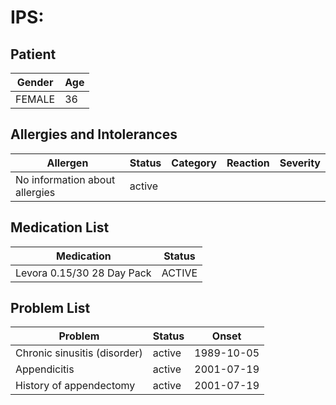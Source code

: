 # IPS:

## Patient

|Gender|Age|
|---|---|
|FEMALE|36|

## Allergies and Intolerances

|Allergen|Status|Category|Reaction|Severity|
|---|---|---|---|---|
|No information about allergies|active||||

## Medication List

|Medication|Status|
|---|---|
|Levora 0.15/30 28 Day Pack|ACTIVE|

## Problem List

|Problem|Status|Onset|
|---|---|---|
|Chronic sinusitis (disorder)|active|1989-10-05|
|Appendicitis|active|2001-07-19|
|History of appendectomy|active|2001-07-19|
